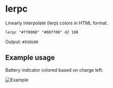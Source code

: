 # lerpc

Linearly interpolate (lerp) colors in HTML format.

```
lerpc "#ff0000" "#00ff00" 42 100
```
Output:
```#936b00```

## Example usage
Battery indicator colored based on charge left:

![Example](example-1.png)
